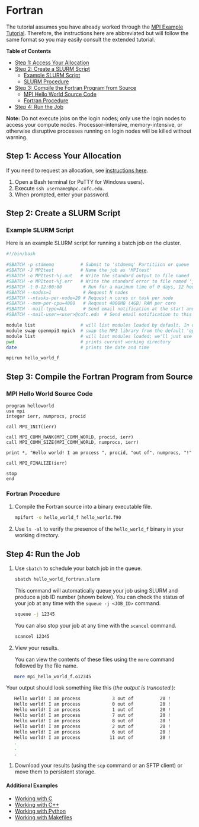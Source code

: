 # Fortran

The tutorial assumes you have already worked through the [MPI Example Tutorial](./). Therefore, the instructions here are abbreviated but will follow the same format so you may easily consult the extended tutorial.

**Table of Contents**

* [Step 1: Access Your Allocation](fortran.md#step-1-access-your-allocation)
* [Step 2: Create a SLURM Script](fortran.md#step-2-create-a-slurm-script)
  * [Example SLURM Script](fortran.md#example-SLURM-script)
  * [SLURM Procedure](fortran.md#pbs-procedure)
* [Step 3: Compile the Fortran Program from Source](fortran.md#step-3-compile-the-fortran-program-from-source)
  * [MPI Hello World Source Code](fortran.md#mpi-hello-world-source-code)
  * [Fortran Procedure](fortran.md#fortran-procedure)
* [Step 4: Run the Job](fortran.md#step-4-run-the-job)

**Note:** Do not execute jobs on the login nodes; only use the login nodes to access your compute nodes. Processor-intensive, memory-intensive, or otherwise disruptive processes running on login nodes will be killed without warning.

## Step 1: Access Your Allocation

If you need to request an allocation, see [instructions here](../../request-access.md).

1. Open a Bash terminal \(or PuTTY for Windows users\).
2. Execute `ssh username@hpc.cofc.edu`.
3. When prompted, enter your password.

## Step 2: Create a SLURM Script

### Example SLURM Script

Here is an example SLURM script for running a batch job on the cluster.

```bash
#!/bin/bash

#SBATCH -p stdmemq          # Submit to 'stdmemq' Partitiion or queue
#SBATCH -J MPItest          # Name the job as 'MPItest'
#SBATCH -o MPItest-%j.out   # Write the standard output to file named 'jMPItest-<job_number>.out'
#SBATCH -e MPItest-%j.err   # Write the standard error to file named 'jMPItest-<job_number>.err'
#SBATCH -t 0-12:00:00        # Run for a maximum time of 0 days, 12 hours, 00 mins, 00 secs
#SBATCH --nodes=1            # Request N nodes
#SBATCH --ntasks-per-node=20 # Request n cores or task per node
#SBATCH --mem-per-cpu=4000   # Request 4000MB (4GB) RAM per core
#SBATCH --mail-type=ALL      # Send email notification at the start and end of the job
#SBATCH --mail-user=<user>@cofc.edu  # Send email notification to this address

module list                 # will list modules loaded by default. In our case, it will be GNU8 compilers and OpenMPI3 MPI libraries
module swap openmpi3 mpich  # swap the MPI library from the default 'openmpi3' to 'mpich'.
module list                 # will list modules loaded; we'll just use this to check that the modules we selected are indeed loaded
pwd                         # prints current working directory
date                        # prints the date and time

mpirun hello_world_f
```

## Step 3: Compile the Fortran Program from Source

### MPI Hello World Source Code

```text
program helloworld
use mpi
integer ierr, numprocs, procid

call MPI_INIT(ierr)

call MPI_COMM_RANK(MPI_COMM_WORLD, procid, ierr)
call MPI_COMM_SIZE(MPI_COMM_WORLD, numprocs, ierr)

print *, "Hello world! I am process ", procid, "out of", numprocs, "!"

call MPI_FINALIZE(ierr)

stop
end
```

### Fortran Procedure

1. Compile the Fortran source into a binary executable file.

   ```bash
   mpifort -o hello_world_f hello_world.f90
   ```

2. Use `ls -al` to verify the presence of the `hello_world_f` binary in your working directory.

## Step 4: Run the Job

1. Use `sbatch` to schedule your batch job in the queue.

   ```bash
   sbatch hello_world_fortran.slurm
   ```

   This command will automatically queue your job using SLURM and produce a job ID number \(shown below\). You can check the status of your job at any time with the `squeue -j <JOB_ID>` command.

   ```bash
   squeue -j 12345
   ```

   You can also stop your job at any time with the `scancel` command.

   ```bash
   scancel 12345
   ```

2. View your results.  

    You can view the contents of these files using the `more` command followed by the file name.  

```bash
   more mpi_hello_world_f.o12345
```

Your output should look something like this \(_the output is truncated._\):

```bash
   Hello world! I am process            3 out of          20 !
   Hello world! I am process            0 out of          20 !
   Hello world! I am process            1 out of          20 !
   Hello world! I am process            7 out of          20 !
   Hello world! I am process            8 out of          20 !
   Hello world! I am process            2 out of          20 !
   Hello world! I am process            6 out of          20 !
   Hello world! I am process           11 out of          20 !
   .
   .
   .
```

1. Download your results \(using the `scp` command or an SFTP client\) or move them to persistent storage.

#### Additional Examples

* [Working with C](./)
* [Working with C++](cpp.md)
* [Working with Python](python.md)
* [Working with Makefiles](makefile.md)


